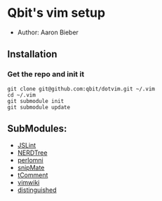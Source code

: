 # Qbit's vim setup

- Author: Aaron Bieber

## Installation

### Get the repo and init it

	git clone git@github.com:qbit/dotvim.git ~/.vim
	cd ~/.vim
	git submodule init
	git submodule update

## SubModules:
- [JSLint](https://github.com/hallettj/jslint.vim)
- [NERDTree](https://github.com/scrooloose/nerdtree)
- [perlomni](https://github.com/vim-scripts/perlomni.vim)
- [snipMate](https://github.com/msanders/snipmate.vim)
- [tComment](https://github.com/vim-scripts/tComment)
- [vimwiki](http://code.google.com/p/vimwiki/) 
- [distinguished](https://github.com/Lokaltog/vim-distinguished)
